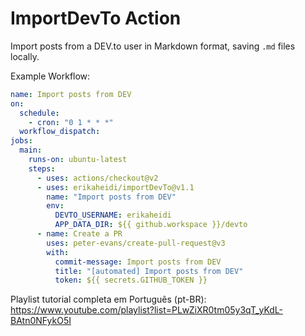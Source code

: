 # ImportDevTo Action

Import posts from a DEV.to user in Markdown format, saving `.md` files locally.

Example Workflow:

```yaml
name: Import posts from DEV
on:
  schedule:
    - cron: "0 1 * * *"
  workflow_dispatch:
jobs:
  main:
    runs-on: ubuntu-latest
    steps:
      - uses: actions/checkout@v2
      - uses: erikaheidi/importDevTo@v1.1
        name: "Import posts from DEV"
        env:
          DEVTO_USERNAME: erikaheidi
          APP_DATA_DIR: ${{ github.workspace }}/devto
      - name: Create a PR
        uses: peter-evans/create-pull-request@v3
        with:
          commit-message: Import posts from DEV
          title: "[automated] Import posts from DEV"
          token: ${{ secrets.GITHUB_TOKEN }}

```

Playlist tutorial completa em Português (pt-BR): https://www.youtube.com/playlist?list=PLwZiXR0tm05y3qT_yKdL-BAtn0NFykO5I
